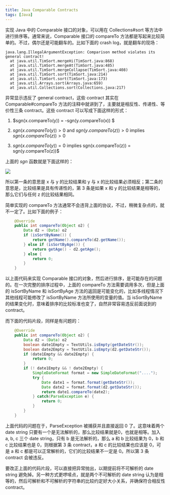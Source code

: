 ```yaml
---
title: Java Comparable Contracts
tags: [Java]
---
```


实现 Java 中的 Comparable 接口的对象，可以用在 Collections#sort 等方法中进行排序等。通常来说，Comparable 接口的 compareTo 方法都是写起来比较简单的。不过，偶尔还是可能翻车的。比如下面的 crash log，就是翻车的现场：

```
java.lang.IllegalArgumentException: Comparison method violates its general contract! 
  at java.util.TimSort.mergeHi(TimSort.java:868) 
  at java.util.TimSort.mergeAt(TimSort.java:485) 
  at java.util.TimSort.mergeCollapse(TimSort.java:408) 
  at java.util.TimSort.sort(TimSort.java:214) 
  at java.util.TimSort.sort(TimSort.java:173) 
  at java.util.Arrays.sort(Arrays.java:659) 
  at java.util.Collections.sort(Collections.java:217) 
```

异常显示违反了 general contract，这些 contract 其实在 Comparable#compareTo 方法的注释中就讲到了，主要就是相反性、传递性、等价性三条 contract。这些 contract 可以写成下面这样的形式：

1. $sgn(x.compareTo(y)) = -sgn(y.compareTo(x)) $

2. $sgn(x.compareTo(y)) > 0$ and $sgn(y.compareTo(z)) > 0$ implies $sgn(x.compareTo(z)) > 0$

3. $sgn(x.compareTo(y)) = 0$ implies sgn(x.compareTo(z)) = sgn(y.compareTo(z))$

上面的 $sgn$ 函数就是下面这样的：

![](https://tao93.top/images/2018/12/22/1545477555.png)

所以第一条的意思是 x 与 y 的比较结果和 y 与 x 的比较结果必须相反；第二条的意思是，比较结果是具有传递性的，第 3 条是如果 x 和 y 的比较结果是相等的，那么它们与任何 z 的比较结果相同。

简单实现的 compareTo 方法通常不会违背上面的协议，不过，稍微复杂点的，就不一定了。比如下面的例子：

```java
    @Override
    public int compareTo(Object o2) {
        Data d2 = (Data) o2
        if (isSortByName()) {
            return getName().compareTo(d2.getName());
        } else if (isSortByAge()) {
            return getAge() - d2.getAge();
        } else {
            return 0;
        }
    }
```

以上面代码来实现 Comparable 接口的对象，然后进行排序，是可能存在的问题的。在一次完整的排序过程中，上面的 compareTo 方法需要调用多次，但是上面的 isSortByName 和 isSortByAge 方法的返回是可能变化的，比如多线程情况下其他线程可能修改了 isSortByName 方法所使用的变量的值。当 isSortByName 的结果变化时，意味着排序的比较标准也变了，自然非常容易违反前面说到的 contract。

而下面的代码片段，同样是有问题的：

```java
    @Override
    public int compareTo(Object o2) {
        Data d2 = (Data) o2
        boolean date1Empty = TextUtils.isEmpty(getDateStr());
        boolean date2Empty = TextUtils.isEmpty(d2.getDateStr());
        if (date1Empty && date2Empty) {
            return 0;
        }
        if (! date1Empty && ! date2Empty) {
            SimpleDateFormat format = new SimpleDateFormat("....");
            try {
                Date date1 = format.format(getDateStr());
                Date date2 = format.format(d2.getDateStr());
                return date1.compareTo(date2);
            } catch(ParseException e) {
                return 0;
            }
        }
    }
```

上面代码的问题在于，ParseException 被捕获并且直接返回 0 了。这意味着两个 date string 只要有一个是无法解析的，那么比较结果就是0，也就是相等。加入 a, b, c 三个 date string，只有 b 是无法解析的，那么 a 和 b 比较结果为 0，b 和 c 比较结果也是 0，则根据第 3 条 contract，a 和 c 的比较结果也应该是 0，可是 a 和 c 都是可以正常解析的，它们的比较结果不一定是 0。所以第 3 条 contract 会被违反。

要改正上面的代码片段，可以直接把异常抛出，以期提前将不可解析的 date string 避免掉。另一种方式更啰嗦点，就是两个不可解析的 date string 认为是相等的，然后可解析和不可解析的字符串的比较约定好大小关系，并确保符合相反性 contract。
